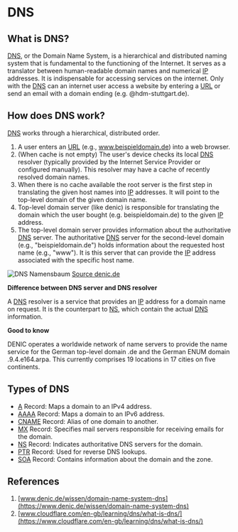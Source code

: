# DNS

## What is DNS?

[DNS](/acronyms), or the Domain Name System, is a hierarchical and distributed naming system that is fundamental to the functioning of the Internet. It serves as a translator between human-readable domain names and numerical [IP](/acronyms) addresses. It is indispensable for accessing services on the internet. Only with the [DNS](/acronyms)
can an internet user access a website by entering a [URL](/acronyms) or send an email with a domain ending (e.g. @hdm-stuttgart.de).

## How does DNS work?

[DNS](/acronyms) works through a hierarchical, distributed order.

1. A user enters an [URL](/acronyms) (e.g., www.beispieldomain.de) into a web browser.
2. (When cache is not empty) The user's device checks its local [DNS](/acronyms) resolver (typically provided by the Internet Service Provider or configured manually). This resolver may have a cache of recently resolved domain names.
3. When there is no cache available the root server is the first step in translating the given host names into [IP](/acronyms) addresses. It will point to the top-level domain of the given domain name.
4. Top-level domain server (like denic) is responsible for translating the domain which the user bought (e.g. beispieldomain.de) to the given [IP](/acronyms) address.
5. The top-level domain server provides information about the authoritative [DNS](/acronyms) server. The authoritative [DNS](/acronyms) server for the second-level domain (e.g., "beispieldomain.de") holds information about the requested host name (e.g., "www"). It is this server that can provide the [IP](/acronyms) address associated with the specific host name.

![DNS Namensbaum](https://www.denic.de/fileadmin/public/user_upload/namensbaum.jpg.webp)
[Source denic.de](https://www.denic.de/fileadmin/public/user_upload/namensbaum.jpg.webp)


**Difference between DNS server and DNS resolver**

A [DNS](/acronyms) resolver is a service that provides an [IP](/acronyms) address for a domain name on request. It is the counterpart to [NS](/acronyms), which contain the actual [DNS](/acronyms) information.

**Good to know**

DENIC operates a worldwide network of name servers to provide the name service for the German top-level domain .de and the German ENUM domain .9.4.e164.arpa. This currently comprises 19 locations in 17 cities on five continents.

## Types of DNS

- [A](/acronyms) Record: Maps a domain to an IPv4 address.
- [AAAA](/acronyms) Record: Maps a domain to an IPv6 address.
- [CNAME](/acronyms) Record: Alias of one domain to another.
- [MX](/acronyms) Record: Specifies mail servers responsible for receiving emails for the domain.
- [NS](/acronyms) Record: Indicates authoritative DNS servers for the domain.
- [PTR](/acronyms) Record: Used for reverse DNS lookups.
- [SOA](/acronyms) Record: Contains information about the domain and the zone.

## References

1. [www.denic.de/wissen/domain-name-system-dns](https://www.denic.de/wissen/domain-name-system-dns)
2. [www.cloudflare.com/en-gb/learning/dns/what-is-dns/](https://www.cloudflare.com/en-gb/learning/dns/what-is-dns/)
